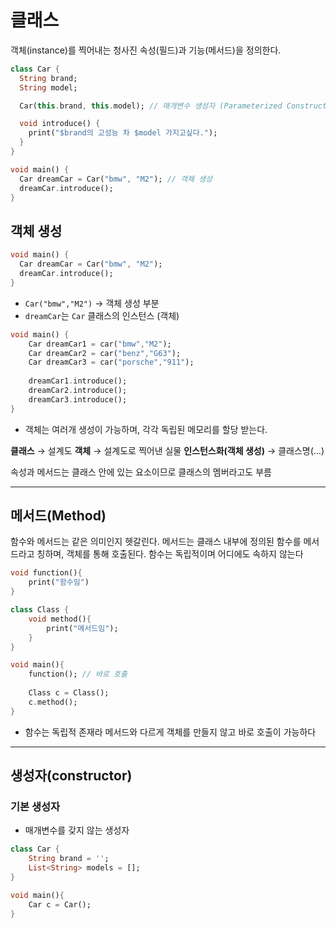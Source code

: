 
# 클래스
객체(instance)를 찍어내는 청사진
속성(필드)과 기능(메서드)을 정의한다.
```dart
class Car {
  String brand;
  String model;

  Car(this.brand, this.model); // 매개변수 생성자 (Parameterized Constructor)

  void introduce() {
    print("$brand의 고성능 차 $model 가지고싶다.");
  }
}

void main() {
  Car dreamCar = Car("bmw", "M2"); // 객체 생성
  dreamCar.introduce();
}

```

## 객체 생성 
```dart
void main() {
  Car dreamCar = Car("bmw", "M2");
  dreamCar.introduce();
}
```

- `Car("bmw","M2")` → 객체 생성 부분
- `dreamCar`는 `Car` 클래스의 인스턴스 (객체)

```dart
void main() {
	Car dreamCar1 = car("bmw","M2");
	Car dreamCar2 = car("benz","G63");
	Car dreamCar3 = car("porsche","911");
	
	dreamCar1.introduce();
	dreamCar2.introduce();
	dreamCar3.introduce();
}
```

- 객체는 여러개 생성이 가능하며, 각각 독립된 메모리를 할당 받는다.

**클래스** → 설계도
**객체** → 설계도로 찍어낸 실물
**인스턴스화(객체 생성)** → 클래스명(…)

속성과 메서드는 클래스 안에 있는 요소이므로 클래스의 멤버라고도 부름

---
## 메서드(Method)

함수와 메서드는 같은 의미인지 헷갈린다.
메서드는 클래스 내부에 정의된 함수를 메서드라고 칭하며, 객체를 통해 호출된다.
함수는 독립적이며 어디에도 속하지 않는다

```dart
void function(){
	print("함수임")
}

class Class {
	void method(){
		print("메서드임");
	}
}

void main(){
	function(); // 바로 호출
	
	Class c = Class();
	c.method();
}
```
- 함수는 독립적 존재라 메서드와 다르게 객체를 만들지 않고 바로 호출이 가능하다

---
## 생성자(constructor)

### 기본 생성자
- 매개변수를 갖지 않는 생성자
```dart
class Car {
	String brand = '';
	List<String> models = [];
}

void main(){
	Car c = Car();
}
```